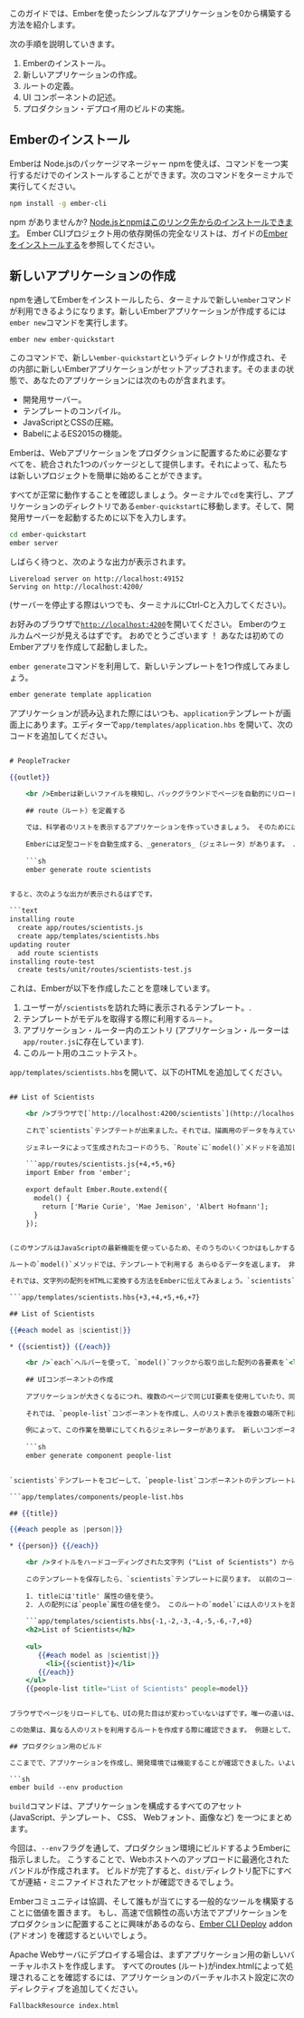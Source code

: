 このガイドでは、Emberを使ったシンプルなアプリケーションを0から構築する方法を紹介します。

次の手順を説明していきます。

  1. Emberのインストール。
  2. 新しいアプリケーションの作成。
  3. ルートの定義。
  4. UI コンポーネントの記述。
  5. プロダクション・デプロイ用のビルドの実施。

## Emberのインストール

Emberは Node.jsのパッケージマネージャー npmを使えば、コマンドを一つ実行するだけでのインストールすることができます。次のコマンドをターミナルで実行してください。

```sh
npm install -g ember-cli
```

npm がありませんか? [Node.jsとnpmはこのリンク先からのインストールできます](https://docs.npmjs.com/getting-started/installing-node)。 Ember CLIプロジェクト用の依存関係の完全なリストは、ガイドの[Emberをインストールする](../../getting-started/)を参照してください。

## 新しいアプリケーションの作成

npmを通してEmberをインストールしたら、ターミナルで新しい`ember`コマンドが利用できるようになります。新しいEmberアプリケーションが作成するには`ember new`コマンドを実行します。

```sh
ember new ember-quickstart
```

このコマンドで、新しい`ember-quickstart`というディレクトリが作成され、その内部に新しいEmberアプリケーションがセットアップされます。そのままの状態で、あなたのアプリケーションには次のものが含まれます。

* 開発用サーバー。
* テンプレートのコンパイル。
* JavaScriptとCSSの圧縮。
* BabelによるES2015の機能。

Emberは、Webアプリケーションをプロダクションに配置するために必要なすべてを、統合された1つのパッケージとして提供します。それによって、私たちは新しいプロジェクトを簡単に始めることができます。

すべてが正常に動作することを確認しましょう。ターミナルで`cd`を実行し、アプリケーションのディレクトリである`ember-quickstart`に移動します。そして、開発用サーバーを起動するために以下を入力します。

```sh
cd ember-quickstart
ember server
```

しばらく待つと、次のような出力が表示されます。

```text
Livereload server on http://localhost:49152
Serving on http://localhost:4200/
```

(サーバーを停止する際はいつでも、ターミナルにCtrl-Cと入力してください)。

お好みのブラウザで[`http://localhost:4200`](http://localhost:4200)を開いてください。 Emberのウェルカムページが見えるはずです。 おめでとうございます ！ あなたは初めてのEmberアプリを作成して起動しました。

`ember generate`コマンドを利用して、新しいテンプレートを1つ作成してみましょう。

```sh
ember generate template application
```

アプリケーションが読み込まれた際にはいつも、`application`テンプレートが画面上にあります。エディターで`app/templates/application.hbs` を開いて、次のコードを追加してください。

```app/templates/application.hbs 

# PeopleTracker

{{outlet}}

    <br />Emberは新しいファイルを検知し、バックグラウンドでページを自動的にリロードしたはずです。 ウェルカムページが"PeopleTracker"に置き換わったのが確認できるはずです。 You also added an `{{outlet}}` to this page, which means that any nested route will be rendered in that place.
    
    ## route（ルート）を定義する
    
    では、科学者のリストを表示するアプリケーションを作っていきましょう。 そのためには、まずroute（ルート）を作成する必要があります。 当面は、ルートはアプリケーションを構成する別のページと考えるといいでしょう。
    
    Emberには定型コードを自動生成する、_generators_（ジェネレータ）があります。 ルートを生成するには、ターミナルで次のように入力します。
    
    ```sh
    ember generate route scientists
    

すると、次のような出力が表示されるはずです。

```text
installing route
  create app/routes/scientists.js
  create app/templates/scientists.hbs
updating router
  add route scientists
installing route-test
  create tests/unit/routes/scientists-test.js
```

これは、Emberが以下を作成したことを意味しています。

  1. ユーザーが`/scientists`を訪れた時に表示されるテンプレート。.
  2. テンプレートがモデルを取得する際に利用する`ルート`。
  3. アプリケーション・ルーター内のエントリ (アプリケーション・ルーターは`app/router.js`に存在しています).
  4. このルート用のユニットテスト。

`app/templates/scientists.hbs`を開いて、以下のHTMLを追加してください。

```app/templates/scientists.hbs 

## List of Scientists

    <br />ブラウザで[`http://localhost:4200/scientists`](http://localhost:4200/scientists)を開いてください。 `application.hbs`の`<h1>`直下に、`scientists.hbs`テンプレートに追加した、`<h2>`が確認できるはずです。
    
    これで`scientists`テンプテートが出来ました。それでは、描画用のデータを与えていきましょう。 そのために、ルートのための_モデル_を指定します。モデルを指定するには`app/routes/scientists.js`を編集します。
    
    ジェネレータによって生成されたコードのうち、`Route`に`model()`メドッドを追加します。
    
    ```app/routes/scientists.js{+4,+5,+6}
    import Ember from 'ember';
    
    export default Ember.Route.extend({
      model() {
        return ['Marie Curie', 'Mae Jemison', 'Albert Hofmann'];
      }
    });
    

(このサンプルはJavaScriptの最新機能を使っているため、そのうちのいくつかはもしかすると馴染みがないかもしれません。 詳細は[JavaScript最新機能の概要](https://ponyfoo.com/articles/es6)から学べます。.)

ルートの`model()`メソッドでは、テンプレートで利用する あらゆるデータを返します。 非同期でデータを取得する必要がある場合でも、`model()`メソッドは[JavaScript Promises](https://developer.mozilla.org/en-US/docs/Web/JavaScript/Reference/Global_Objects/Promise)をサポートするいずれのライブラリもサポートしています。.

それでは、文字列の配列をHTMLに変換する方法をEmberに伝えてみましょう。`scientists`テンプレートを開いてHandlebarsコードを追加し、ループしながら配列の中身を出力させます。

```app/templates/scientists.hbs{+3,+4,+5,+6,+7} 

## List of Scientists

{{#each model as |scientist|}} 

* {{scientist}} {{/each}} 

    <br />`each`ヘルバーを使って、`model()`フックから取り出した配列の各要素を`<li>`要素内に出力しています。
    
    ## UIコンポーネントの作成
    
    アプリケーションが大きくなるにつれ、複数のページで同じUI要素を使用していたり、同一ページ内でUI要素を重複して使用していることが、目につくようになります。Emberでは、テンプレートを再利用可能なコンポーネントへと簡単にリファクタリングできます。
    
    それでは、`people-list`コンポーネントを作成し、人のリスト表示を複数の場所で利用できるようにしてみましょう。
    
    例によって、この作業を簡単にしてくれるジェネレーターがあります。 新しいコンポーネントを作成するには、次のように入力します。
    
    ```sh 
    ember generate component people-list
    

`scientists`テンプレートをコピーして、`people-list`コンポーネントのテンプレートににペーストし、次のように編集します。

```app/templates/components/people-list.hbs 

## {{title}}

{{#each people as |person|}} 

* {{person}} {{/each}} 

    <br />タイトルをハードコーディングされた文字列 ("List of Scientists") から動的プロパティ (`{{title}}`) に変更していることに注目してください。 また、コンポーネントを汎用的に利用できるように、`scientist`をより一般化して`person`という名称に変更しました。
    
    このテンプレートを保存したら、`scientists`テンプレートに戻ります。 以前のコードを、新しくコンポーネント化したコードにすべて置き換えます。 一見HTMLタグのようにも見えますが、コンポーネントは角かっこ(`<tag>`) の代わりに2重波かっこ(`{{component}}`) を利用します。 コンポーネントに次の内容を与えましょう。
    
    1. titleには'title' 属性の値を使う。
    2. 人の配列には`people`属性の値を使う。 このルートの`model`には人のリストを設定することにします。
    
    ```app/templates/scientists.hbs{-1,-2,-3,-4,-5,-6,-7,+8} 
    <h2>List of Scientists</h2> 
    
    <ul>
       {{#each model as |scientist|}}
         <li>{{scientist}}</li>
       {{/each}} 
    </ul> 
    {{people-list title="List of Scientists" people=model}}
    

ブラウザでページをリロードしても、UIの見た目はが変わっていないはずです。唯一の違いは、リスト表示をコンポーネント化したことで、より再利用性と保守性の高いバージョンを利用していることです。

この効果は、異なる人のリストを利用するルートを作成する際に確認できます。 例題として、著名なプログラマを表示する`programmers`ルートを作成してみてはどうでしょう。 `people-list`コンポーネントを利用することで、ほぼコードを書かずに例題を解くことができるはずです。

## プロダクション用のビルド

ここまでで、アプリケーションを作成し、開発環境では機能することが確認できました。いよいよ、ユーザーにデプロイする準備が整いました。そのためには、次のコマンドを実行してください。

```sh
ember build --env production
```

`build`コマンドは、アプリケーションを構成するすべてのアセット (JavaScript、テンプレート、 CSS、 Webフォント、画像など) を一つにまとめます。

今回は、`--env`フラグを通して、プロダクション環境にビルドするようEmberに指示しました。 こうすることで、Webホストへのアップロードに最適化されたバンドルが作成されます。 ビルドが完了すると、`dist/`ディレクトリ配下にすべてが連結・ミニファイドされたアセットが確認できるでしょう。

Emberコミュニティは協調、そして誰もが当てにする一般的なツールを構築することに価値を置きます。 もし、高速で信頼性の高い方法でアプリケーションをプロダクションに配置することに興味があるのなら、[Ember CLI Deploy](http://ember-cli-deploy.com/) addon (アドオン) を確認するといいでしょう。

Apache Webサーバにデプロイする場合は、まずアプリケーション用の新しいバーチャルホストを作成します。 すべてのroutes (ルート)がindex.htmlによって処理されることを確認するには、アプリケーションのバーチャルホスト設定に次のディレクティブを追加してください。

    FallbackResource index.html